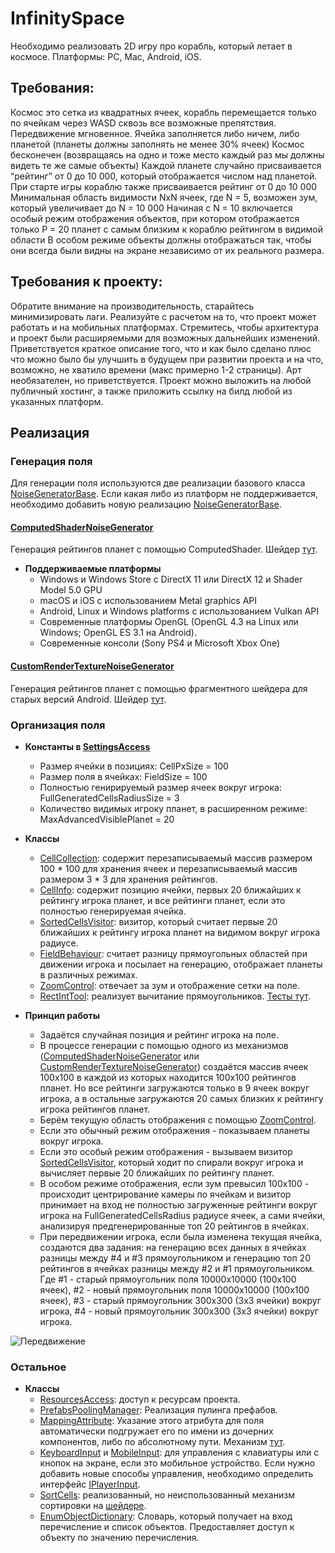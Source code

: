 # InfinitySpace

Необходимо реализовать 2D игру про корабль, который летает в космосе. Платформы: PC, Mac, Android, iOS.

## Требования:
Космос это сетка из квадратных ячеек, корабль перемещается только по ячейкам через WASD сквозь все возможные препятствия. Передвижение мгновенное.
Ячейка заполняется либо ничем, либо планетой (планеты должны заполнять не менее 30% ячеек)
Космос бесконечен (возвращаясь на одно и тоже место каждый раз мы должны видеть те же самые объекты)
Каждой планете случайно присваивается “рейтинг” от 0 до 10 000, который отображается числом над планетой. При старте игры кораблю также присваивается рейтинг от 0 до 10 000
Минимальная область видимости NxN ячеек, где N = 5, возможен зум, который увеличивает до N = 10 000
Начиная с N = 10 включается особый режим отображения объектов, при котором отображается только P = 20 планет с самым близким к кораблю рейтингом в видимой области
В особом режиме объекты должны отображаться так, чтобы они всегда были видны на экране независимо от их реального размера.

## Требования к проекту:
Обратите внимание на производительность, старайтесь минимизировать лаги. Реализуйте с расчетом на то, что проект может работать и на мобильных платформах.
Стремитесь, чтобы архитектура и проект были расширяемыми для возможных дальнейших изменений.
Приветствуется краткое описание того, что и как было сделано плюс что можно было бы улучшить в будущем при развитии проекта и на что, возможно, не хватило времени (макс примерно 1-2 страницы).
Арт необязателен, но приветствуется.
Проект можно выложить на любой публичный хостинг, а также приложить ссылку на билд любой из указанных платформ.

## Реализация

### Генерация поля

Для генерации поля используются две реализации базового класса [NoiseGeneratorBase](https://github.com/fornetjob/InfinitySpace/blob/master/InfinitySpace/Assets/Game/Field/Generators/Base/NoiseGeneratorBase.cs). Если какая либо из платформ не поддерживается, необходимо добавить новую реализацию  [NoiseGeneratorBase](https://github.com/fornetjob/InfinitySpace/blob/master/InfinitySpace/Assets/Game/Field/Generators/Base/NoiseGeneratorBase.cs).

#### [ComputedShaderNoiseGenerator](https://github.com/fornetjob/InfinitySpace/blob/master/InfinitySpace/Assets/Game/Field/Generators/ComputedShaderNoiseGenerator.cs)
Генерация рейтингов планет с помощью ComputedShader. Шейдер [тут](https://github.com/fornetjob/InfinitySpace/blob/master/InfinitySpace/Assets/Game/Shaders/ComputedShaders/CalculateCell.compute).

* **Поддерживаемые платформы**
    * Windows и Windows Store с DirectX 11 или DirectX 12 и Shader Model 5.0 GPU
    * macOS и iOS с использованием Metal graphics API
    * Android, Linux и Windows platforms с использованием Vulkan API
    * Современные платформы OpenGL (OpenGL 4.3 на Linux или Windows; OpenGL ES 3.1 на Android).
    * Современные консоли (Sony PS4 и Microsoft Xbox One)

#### [CustomRenderTextureNoiseGenerator](https://github.com/fornetjob/InfinitySpace/blob/master/InfinitySpace/Assets/Game/Field/Generators/CustomRenderTextureNoiseGenerator.cs)
Генерация рейтингов планет с помощью фрагментного шейдера для старых версий Android.  Шейдер [тут](https://github.com/fornetjob/InfinitySpace/blob/master/InfinitySpace/Assets/Game/Shaders/CalculateTextureShaders/CalculateCell.shader).

### Организация поля

* **Константы в [SettingsAccess](https://github.com/fornetjob/InfinitySpace/blob/master/InfinitySpace/Assets/Game/Access/SettingsAccess.cs)**
    * Размер ячейки в позициях: CellPxSize = 100
    * Размер поля в ячейках: FieldSize = 100
    * Полностью генирируемый размер ячеек вокруг игрока: FullGeneratedCellsRadiusSize = 3
    * Количество видимых игроку планет, в расширенном режиме: MaxAdvancedVisiblePlanet = 20

* **Классы**
    * [CellCollection](https://github.com/fornetjob/InfinitySpace/blob/master/InfinitySpace/Assets/Game/Field/Cells/CellCollection.cs): содержит перезаписываемый массив размером 100 * 100 для хранения ячеек и перезаписываемый массив размером 3 * 3 для хранения рейтингов.
    * [CellInfo](https://github.com/fornetjob/InfinitySpace/blob/master/InfinitySpace/Assets/Game/Field/Cells/CellInfo.cs): содержит позицию ячейки, первых 20 ближайших к рейтингу игрока планет, и все рейтинги планет, если это полностью генерируемая ячейка.
    * [SortedCellsVisitor](https://github.com/fornetjob/InfinitySpace/blob/master/InfinitySpace/Assets/Game/Field/Cells/SortedCellsVisitor.cs): визитор, который считает первые 20 ближайших к рейтингу игрока планет на видимом вокруг игрока радиусе.
    * [FieldBehaviour](https://github.com/fornetjob/InfinitySpace/blob/master/InfinitySpace/Assets/Game/Field/FieldBehaviour.cs): считает разницу прямоугольных областей при движении игрока и посылает на генерацию, отображает планеты в различных режимах.
    * [ZoomControl](https://github.com/fornetjob/InfinitySpace/blob/master/InfinitySpace/Assets/Game/UI/Controls/ZoomControl.cs): отвечает за зум и отображение сетки на поле.
    * [RectIntTool](https://github.com/fornetjob/InfinitySpace/blob/master/InfinitySpace/Assets/Game/Tools/RectIntTool.cs): реализует вычитание прямоугольников. [Тесты тут](https://github.com/fornetjob/InfinitySpace/blob/master/InfinitySpace/Assets/Game/Editor/Tests/RectangleTest.cs).

* **Принцип работы**
    * Задаётся случайная позиция и рейтинг игрока на поле.
    * В процессе генерации с помощью одного из механизмов ([ComputedShaderNoiseGenerator](https://github.com/fornetjob/InfinitySpace/blob/master/InfinitySpace/Assets/Game/Field/Generators/ComputedShaderNoiseGenerator.cs) или [CustomRenderTextureNoiseGenerator](https://github.com/fornetjob/InfinitySpace/blob/master/InfinitySpace/Assets/Game/Field/Generators/CustomRenderTextureNoiseGenerator.cs)) создаётся массив ячеек 100х100 в каждой из которых находится 100х100 рейтингов планет. Но все рейтинги загружаются только в 9 ячеек вокруг игрока, а в остальные загружаются 20 самых близких к рейтингу игрока рейтингов планет.
    * Берём текущую область отображения с помощью [ZoomControl](https://github.com/fornetjob/InfinitySpace/blob/master/InfinitySpace/Assets/Game/UI/Controls/ZoomControl.cs).
    * Если это обычный режим отображения - показываем планеты вокруг игрока.
    * Если это особый режим отображения - вызываем визитор [SortedCellsVisitor](https://github.com/fornetjob/InfinitySpace/blob/master/InfinitySpace/Assets/Game/Field/Cells/SortedCellsVisitor.cs), который ходит по спирали вокруг игрока и вычисляет первые 20 ближайших по рейтингу планет.
    * В особом режиме отображения, если зум превысил 100х100 - происходит центрирование камеры по ячейкам и визитор принимает на вход не полностью загруженные рейтинги вокруг игрока на FullGeneratedCellsRadius радиусе ячеек, а сами ячейки, анализируя предгенерированные топ 20 рейтингов в ячейках.
    * При передвижении игрока, если была изменена текущая ячейка, создаются два задания: на генерацию всех данных в ячейках разницы между #4 и #3 прямоугольником и генерацию топ 20 рейтингов в ячейках разницы между #2 и #1 прямоугольником. Где #1 - старый прямоугольник поля 10000х10000 (100х100 ячеек), #2 - новый прямоугольник поля 10000х10000 (100х100 ячеек), #3 - старый прямоугольник 300х300 (3х3 ячейки) вокруг игрока, #4 - новый прямоугольник 300х300 (3х3 ячейки) вокруг игрока.

![Передвижение](https://c.radikal.ru/c30/1808/1d/a55483549034.png)

### Остальное
* **Классы**
    * [ResourcesAccess](https://github.com/fornetjob/InfinitySpace/blob/master/InfinitySpace/Assets/Game/Access/ResourcesAccess.cs): доступ к ресурсам проекта.
    * [PrefabsPoolingManager](https://github.com/fornetjob/InfinitySpace/blob/master/InfinitySpace/Assets/Game/Core/PoolingSystem/PrefabsPoolingManager.cs): Реализация пулинга префабов.
    * [MappingAttribute](https://github.com/fornetjob/InfinitySpace/blob/master/InfinitySpace/Assets/Game/Core/MappingAttribute.cs): Указание этого атрибута для поля автоматически подгружает его по имени из дочерних компонентов, либо по абсолютному пути. Механизм [тут](https://github.com/fornetjob/InfinitySpace/blob/master/InfinitySpace/Assets/Game/Access/Editor/SettingsAccessEditor.cs).
    * [KeyboardInput](https://github.com/fornetjob/InfinitySpace/blob/master/InfinitySpace/Assets/Game/Inputs/KeyboardInput.cs) и [MobileInput](https://github.com/fornetjob/InfinitySpace/blob/master/InfinitySpace/Assets/Game/Inputs/MobileInput.cs): для управления с клавиатуры или с кнопок на экране, если это мобильное устройство. Если нужно добавить новые способы управления, необходимо определить интерфейс [IPlayerInput](https://github.com/fornetjob/InfinitySpace/blob/master/InfinitySpace/Assets/Game/Inputs/Base/IPlayerInput.cs).
    * [SortCells](https://github.com/fornetjob/InfinitySpace/blob/master/InfinitySpace/Assets/Game/Editor/Tests/DataContracts/SortCells.cs): реализованный, но неиспользованный механизм сортировки на [шейдере](https://github.com/fornetjob/InfinitySpace/blob/master/InfinitySpace/Assets/Game/Shaders/ComputedShaders/SortCell.compute).
    * [EnumObjectDictionary](https://github.com/fornetjob/InfinitySpace/blob/master/InfinitySpace/Assets/Game/Core/Collections/EnumObjectDictionary.cs): Словарь, который получает на вход перечисление и список объектов. Предоставляет доступ к объекту по значению перечисления.
